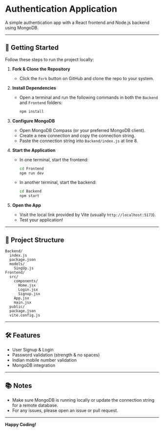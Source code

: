 # Authentication Application

A simple authentication app with a React frontend and Node.js backend using MongoDB.

---

## 🚀 Getting Started

Follow these steps to run the project locally:

1. **Fork & Clone the Repository**
   - Click the `Fork` button on GitHub and clone the repo to your system.

2. **Install Dependencies**
   - Open a terminal and run the following commands in both the `Backend` and `Frontend` folders:
     ```bash
     npm install
     ```

3. **Configure MongoDB**
   - Open MongoDB Compass (or your preferred MongoDB client).
   - Create a new connection and copy the connection string.
   - Paste the connection string into `Backend/index.js` at line 8.

4. **Start the Application**
   - In one terminal, start the frontend:
     ```bash
     cd Frontend
     npm run dev
     ```
   - In another terminal, start the backend:
     ```bash
     cd Backend
     npm start
     ```

5. **Open the App**
   - Visit the local link provided by Vite (usually `http://localhost:5173`).
   - Test your application!

---

## 📁 Project Structure

```
Backend/
  index.js
  package.json
  models/
    SingUp.js
Frontend/
  src/
    components/
      Home.jsx
      Login.jsx
      Signup.jsx
    App.jsx
    main.jsx
  public/
  package.json
  vite.config.js
```

---

## 🛠️ Features
- User Signup & Login
- Password validation (strength & no spaces)
- Indian mobile number validation
- MongoDB integration

---

## 📚 Notes
- Make sure MongoDB is running locally or update the connection string for a remote database.
- For any issues, please open an issue or pull request.

---

**Happy Coding!**